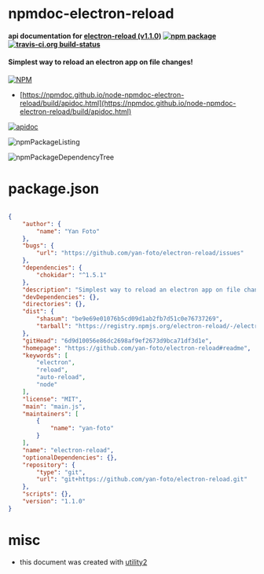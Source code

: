 # npmdoc-electron-reload

#### api documentation for  [electron-reload (v1.1.0)](https://github.com/yan-foto/electron-reload#readme)  [![npm package](https://img.shields.io/npm/v/npmdoc-electron-reload.svg?style=flat-square)](https://www.npmjs.org/package/npmdoc-electron-reload) [![travis-ci.org build-status](https://api.travis-ci.org/npmdoc/node-npmdoc-electron-reload.svg)](https://travis-ci.org/npmdoc/node-npmdoc-electron-reload)

#### Simplest way to reload an electron app on file changes!

[![NPM](https://nodei.co/npm/electron-reload.png?downloads=true&downloadRank=true&stars=true)](https://www.npmjs.com/package/electron-reload)

- [https://npmdoc.github.io/node-npmdoc-electron-reload/build/apidoc.html](https://npmdoc.github.io/node-npmdoc-electron-reload/build/apidoc.html)

[![apidoc](https://npmdoc.github.io/node-npmdoc-electron-reload/build/screenCapture.buildCi.browser.%252Ftmp%252Fbuild%252Fapidoc.html.png)](https://npmdoc.github.io/node-npmdoc-electron-reload/build/apidoc.html)

![npmPackageListing](https://npmdoc.github.io/node-npmdoc-electron-reload/build/screenCapture.npmPackageListing.svg)

![npmPackageDependencyTree](https://npmdoc.github.io/node-npmdoc-electron-reload/build/screenCapture.npmPackageDependencyTree.svg)



# package.json

```json

{
    "author": {
        "name": "Yan Foto"
    },
    "bugs": {
        "url": "https://github.com/yan-foto/electron-reload/issues"
    },
    "dependencies": {
        "chokidar": "^1.5.1"
    },
    "description": "Simplest way to reload an electron app on file changes!",
    "devDependencies": {},
    "directories": {},
    "dist": {
        "shasum": "be9e69e01076b5cd09d1ab2fb7d51c0e76737269",
        "tarball": "https://registry.npmjs.org/electron-reload/-/electron-reload-1.1.0.tgz"
    },
    "gitHead": "6d9d10056e86dc2698af9ef2673d9bca71df3d1e",
    "homepage": "https://github.com/yan-foto/electron-reload#readme",
    "keywords": [
        "electron",
        "reload",
        "auto-reload",
        "node"
    ],
    "license": "MIT",
    "main": "main.js",
    "maintainers": [
        {
            "name": "yan-foto"
        }
    ],
    "name": "electron-reload",
    "optionalDependencies": {},
    "repository": {
        "type": "git",
        "url": "git+https://github.com/yan-foto/electron-reload.git"
    },
    "scripts": {},
    "version": "1.1.0"
}
```



# misc
- this document was created with [utility2](https://github.com/kaizhu256/node-utility2)

